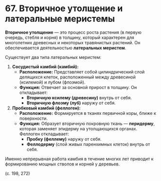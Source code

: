 # 67. Вторичное утолщение и латеральные меристемы

**Вторичное утолщение** — это процесс роста растения (в первую очередь, стебля и корня) в толщину, который характерен для многолетних древесных и некоторых травянистых растений. Он обеспечивается деятельностью **латеральных меристем**.

Существует два типа латеральных меристем:

1.  **Сосудистый камбий (камбий):**
    *   **Расположение:** Представляет собой цилиндрический слой делящихся клеток, расположенный между древесиной (ксилемой) и лубом (флоэмой).
    *   **Функция:** Отвечает за основной прирост в толщину. Он откладывает:
        *   **Вторичную ксилему (древесину)** внутрь от себя.
        *   **Вторичную флоэму (луб)** наружу от себя.
2.  **Пробковый камбий (феллоген):**
    *   **Расположение:** Формируется в тканях первичной коры, ближе к поверхности.
    *   **Функция:** Образует вторичную покровную ткань — **перидерму**, которая заменяет эпидерму на утолщающихся органах. Феллоген откладывает:
        *   **Пробку (феллему)** наружу от себя.
        *   **Феллодерму** (слой живых паренхимных клеток) внутрь от себя.

Именно непрерывная работа камбия в течение многих лет приводит к формированию мощных стволов и корней у деревьев.

(с. 198, 272)
